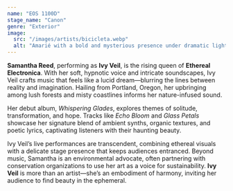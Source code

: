 ```yaml
---
name: "EOS 1100D"
stage_name: "Canon"
genre: "Exterior"
image:
  src: "/images/artists/bicicleta.webp"
  alt: "Amarié with a bold and mysterious presence under dramatic lighting"
---
```


**Samantha Reed**, performing as **Ivy Veil**, is the rising queen of **Ethereal Electronica**. With her soft, hypnotic voice and intricate soundscapes, Ivy Veil crafts music that feels like a lucid dream—blurring the lines between reality and imagination. Hailing from Portland, Oregon, her upbringing among lush forests and misty coastlines informs her nature-infused sound.

Her debut album, _Whispering Glades_, explores themes of solitude, transformation, and hope. Tracks like _Echo Bloom_ and _Glass Petals_ showcase her signature blend of ambient synths, organic textures, and poetic lyrics, captivating listeners with their haunting beauty.

Ivy Veil’s live performances are transcendent, combining ethereal visuals with a delicate stage presence that keeps audiences entranced. Beyond music, Samantha is an environmental advocate, often partnering with conservation organizations to use her art as a voice for sustainability. **Ivy Veil** is more than an artist—she’s an embodiment of harmony, inviting her audience to find beauty in the ephemeral.
